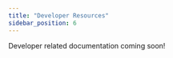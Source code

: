 ```yaml
---
title: "Developer Resources"
sidebar_position: 6
---
```


Developer related documentation coming soon!